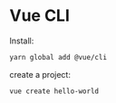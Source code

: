 # Vue CLI

Install:

```bash
yarn global add @vue/cli
```

create a project:

```bash
vue create hello-world
```